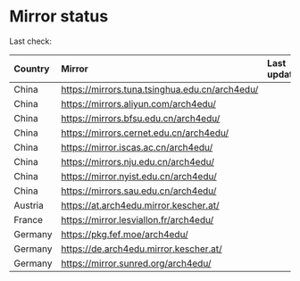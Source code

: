 <script src="./time.js"></script>
# Mirror status
Last check: <script type="text/javascript">localize(1701386294.467736);</script>

|Country|Mirror|Last update|
|:------|:-----|:----------|
|China|https://mirrors.tuna.tsinghua.edu.cn/arch4edu/|<script type="text/javascript">localize(1701369138);</script>|
|China|https://mirrors.aliyun.com/arch4edu/|<script type="text/javascript">localize(1701326184);</script>|
|China|https://mirrors.bfsu.edu.cn/arch4edu/|<script type="text/javascript">localize(1701369138);</script>|
|China|https://mirrors.cernet.edu.cn/arch4edu/|<script type="text/javascript">localize(1701369138);</script>|
|China|https://mirror.iscas.ac.cn/arch4edu/|<script type="text/javascript">localize(1701326184);</script>|
|China|https://mirrors.nju.edu.cn/arch4edu/|<script type="text/javascript">localize(1701282711);</script>|
|China|https://mirror.nyist.edu.cn/arch4edu/|<script type="text/javascript">localize(1701369138);</script>|
|China|https://mirrors.sau.edu.cn/arch4edu/|<script type="text/javascript">localize(1701369138);</script>|
|Austria|https://at.arch4edu.mirror.kescher.at/|<script type="text/javascript">localize(1701369138);</script>|
|France|https://mirror.lesviallon.fr/arch4edu/|<script type="text/javascript">localize(1701326184);</script>|
|Germany|https://pkg.fef.moe/arch4edu/|<script type="text/javascript">localize(1701369138);</script>|
|Germany|https://de.arch4edu.mirror.kescher.at/|<script type="text/javascript">localize(1701369138);</script>|
|Germany|https://mirror.sunred.org/arch4edu/|<script type="text/javascript">localize(1701369138);</script>|

<script src="./tablefilter/tablefilter.js"></script>
<script src="./table.js"></script>